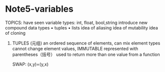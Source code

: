 # Note5-variables

TOPICS:
  have seen variable types: int, float, bool,string
  introduce new compound data types
    • tuples
    • lists
  idea of aliasing
  idea of mutability
  idea of cloning

1. TUPLES (元组)
    an ordered sequence of elements, can mix element types
    cannot change element values, IMMUTABLE
    represented with parentheses（括号）
    used to return more than one value from a function

   SWAP: (x,y)=(y,x)
   
   




